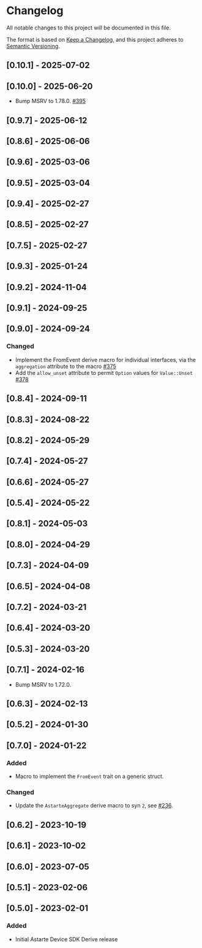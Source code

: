 <!--
This file is part of Astarte.

Copyright 2025 SECO Mind Srl

Licensed under the Apache License, Version 2.0 (the "License");
you may not use this file except in compliance with the License.
You may obtain a copy of the License at

   http://www.apache.org/licenses/LICENSE-2.0

Unless required by applicable law or agreed to in writing, software
distributed under the License is distributed on an "AS IS" BASIS,
WITHOUT WARRANTIES OR CONDITIONS OF ANY KIND, either express or implied.
See the License for the specific language governing permissions and
limitations under the License.

SPDX-License-Identifier: Apache-2.0
-->

# Changelog

All notable changes to this project will be documented in this file.

The format is based on [Keep a Changelog](https://keepachangelog.com/en/1.0.0/), and this project
adheres to [Semantic Versioning](https://semver.org/spec/v2.0.0.html).

## [0.10.1] - 2025-07-02

## [0.10.0] - 2025-06-20

- Bump MSRV to 1.78.0. [#395](https://github.com/astarte-platform/astarte-device-sdk-rust/pull/395)

## [0.9.7] - 2025-06-12

## [0.8.6] - 2025-06-06

## [0.9.6] - 2025-03-06

## [0.9.5] - 2025-03-04

## [0.9.4] - 2025-02-27

## [0.8.5] - 2025-02-27

## [0.7.5] - 2025-02-27

## [0.9.3] - 2025-01-24

## [0.9.2] - 2024-11-04

## [0.9.1] - 2024-09-25

## [0.9.0] - 2024-09-24

### Changed

- Implement the FromEvent derive macro for individual interfaces, via the `aggregation` attribute to
  the macro [#375](https://github.com/astarte-platform/astarte-device-sdk-rust/pull/375)
- Add the `allow_unset` attribute to permit `Option` values for `Value::Unset`
  [#378](https://github.com/astarte-platform/astarte-device-sdk-rust/pull/378)

## [0.8.4] - 2024-09-11

## [0.8.3] - 2024-08-22

## [0.8.2] - 2024-05-29

## [0.7.4] - 2024-05-27

## [0.6.6] - 2024-05-27

## [0.5.4] - 2024-05-22

## [0.8.1] - 2024-05-03

## [0.8.0] - 2024-04-29

## [0.7.3] - 2024-04-09

## [0.6.5] - 2024-04-08

## [0.7.2] - 2024-03-21

## [0.6.4] - 2024-03-20

## [0.5.3] - 2024-03-20

## [0.7.1] - 2024-02-16

- Bump MSRV to 1.72.0.

## [0.6.3] - 2024-02-13

## [0.5.2] - 2024-01-30

## [0.7.0] - 2024-01-22

### Added

- Macro to implement the `FromEvent` trait on a generic struct.

### Changed

- Update the `AstarteAggregate` derive macro to syn `2`, see
  [#236](https://github.com/astarte-platform/astarte-device-sdk-rust/pull/236).

## [0.6.2] - 2023-10-19

## [0.6.1] - 2023-10-02

## [0.6.0] - 2023-07-05

## [0.5.1] - 2023-02-06

## [0.5.0] - 2023-02-01

### Added

- Initial Astarte Device SDK Derive release
